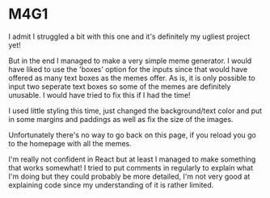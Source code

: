 # M4G1

I admit I struggled a bit with this one and it's definitely my ugliest project yet! 

But in the end I managed to make a very simple meme generator. I would have liked to use the 'boxes' option for the inputs since that would have offered as many text boxes as the memes offer. As is, it is only possible to input two seperate text boxes so some of the memes are definitely unusable. I would have tried to fix this if I had the time!

I used little styling this time, just changed the background/text color and put in some margins and paddings as well as fix the size of the images.

Unfortunately there's no way to go back on this page, if you reload you go to the homepage with all the memes.

I'm really not confident in React but at least I managed to make something that works somewhat! I tried to put comments in regularly to explain what I'm doing but they could probably be more detailed, I'm not very good at explaining code since my understanding of it is rather limited.